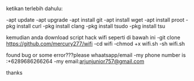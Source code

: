 
ketikan terlebih dahulu:

-apt update
-apt upgrade
-apt install git
-apt install wget
-apt install proot
-pkg install curl
-pkg install clang
-pkg install tsudo
-pkg install tsu

kemudian anda download script hack wifi seperti di bawah ini
-git clone https://github.com/mercury277/wifi
-cd wifi
-chmod +x wifi.sh
-sh wifi.sh

found bug or some error???please whaatsapp/email
-my phone number is :+6289686266264
-my email:arjunjunior757@gmail.com

thanks
